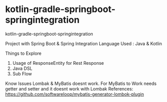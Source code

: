 # kotlin-gradle-springboot-springintegration
kotlin-gradle-springboot-springintegration

Project with Spring Boot & Spring Integration
Language Used : Java & Kotlin


Things to Explore
1. Usage of ResponseEntity for Rest Response
2. Java DSL
3. Sub Flow


Know Issues 
Lombak & MyBatis doesnt work. For MyBatis to Work needs getter and setter and it doesnt work with Lombak
          References: https://github.com/softwareloop/mybatis-generator-lombok-plugin
          
